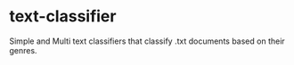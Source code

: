 # text-classifier
Simple and Multi text classifiers that classify .txt documents based on their genres.
